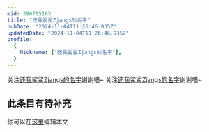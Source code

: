 ```yaml
---
mid: 396785163
title: "还我鲨鲨Zjangs的名字"
pubDate: "2024-11-04T11:26:46.935Z"
updatedDate: "2024-11-04T11:26:46.935Z"
profile:
  {
    Nickname: ["还我鲨鲨Zjangs的名字"],
  }
---
```


关注[还我鲨鲨Zjangs的名字](https://space.bilibili.com/396785163)谢谢喵~ 关注[还我鲨鲨Zjangs的名字](https://space.bilibili.com/396785163)谢谢喵~

## 此条目有待补充
你可以在[这里](https://github.com/Yuhanawa/VTuber.ICU/edit/master/src/content/v/还我鲨鲨Zjangs的名字/index.md)编辑本文
